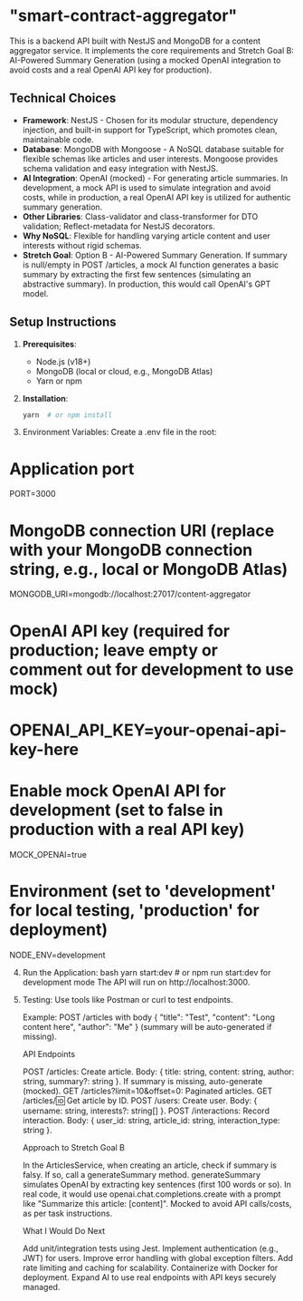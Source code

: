 # "smart-contract-aggregator" 


This is a backend API built with NestJS and MongoDB for a content aggregator service. It implements the core requirements and Stretch Goal B: AI-Powered Summary Generation (using a mocked OpenAI integration to avoid costs and a real OpenAI API key for production).

## Technical Choices
- **Framework**: NestJS - Chosen for its modular structure, dependency injection, and built-in support for TypeScript, which promotes clean, maintainable code.
- **Database**: MongoDB with Mongoose - A NoSQL database suitable for flexible schemas like articles and user interests. Mongoose provides schema validation and easy integration with NestJS.
- **AI Integration**: OpenAI (mocked) - For generating article summaries. In development, a mock API is used to simulate integration and avoid costs, while in production, a real OpenAI API key is utilized for authentic summary generation.
- **Other Libraries**: Class-validator and class-transformer for DTO validation; Reflect-metadata for NestJS decorators.
- **Why NoSQL**: Flexible for handling varying article content and user interests without rigid schemas.
- **Stretch Goal**: Option B - AI-Powered Summary Generation. If summary is null/empty in POST /articles, a mock AI function generates a basic summary by extracting the first few sentences (simulating an abstractive summary). In production, this would call OpenAI's GPT model.

## Setup Instructions
1. **Prerequisites**:
   - Node.js (v18+)
   - MongoDB (local or cloud, e.g., MongoDB Atlas)
   - Yarn or npm

2. **Installation**:
   ```bash
   yarn  # or npm install

3. Environment Variables:
   Create a .env file in the root:   
  # Application port
  PORT=3000

  # MongoDB connection URI (replace with your MongoDB connection string, e.g., local or MongoDB Atlas)
  MONGODB_URI=mongodb://localhost:27017/content-aggregator

 # OpenAI API key (required for production; leave empty or comment out for development to use mock)
 # OPENAI_API_KEY=your-openai-api-key-here

 # Enable mock OpenAI API for development (set to false in production with a real API key)
 MOCK_OPENAI=true

 # Environment (set to 'development' for local testing, 'production' for deployment)
 NODE_ENV=development

4. Run the Application:
   bash 
   yarn start:dev  # or npm run start:dev for development mode
   The API will run on http://localhost:3000.
  
  
5. Testing:
   Use tools like Postman or curl to test endpoints.

   Example: POST /articles with body { "title": "Test", "content": "Long content here", "author": "Me" } (summary will be auto-generated if missing).



    API Endpoints

    POST /articles: Create article. Body: { title: string, content: string, author: string, summary?: string }. If summary is missing, auto-generate (mocked).
    GET /articles?limit=10&offset=0: Paginated articles.
    GET /articles/:id: Get article by ID.
    POST /users: Create user. Body: { username: string, interests?: string[] }.
    POST /interactions: Record interaction. Body: { user_id: string, article_id: string, interaction_type: string }.

    Approach to Stretch Goal B

    In the ArticlesService, when creating an article, check if summary is falsy. If so, call a generateSummary method.
    generateSummary simulates OpenAI by extracting key sentences (first 100 words or so). In real code, it would use openai.chat.completions.create with a prompt like "Summarize this article: [content]".
    Mocked to avoid API calls/costs, as per task instructions. 

    What I Would Do Next

    Add unit/integration tests using Jest.
    Implement authentication (e.g., JWT) for users.
    Improve error handling with global exception filters.
    Add rate limiting and caching for scalability.
    Containerize with Docker for deployment.
    Expand AI to use real endpoints with API keys securely managed.   